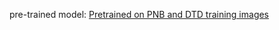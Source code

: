 pre-trained model: [Pretrained on PNB and DTD training images](https://storage.googleapis.com/download.magenta.tensorflow.org/models/arbitrary_style_transfer.tar.gz)
